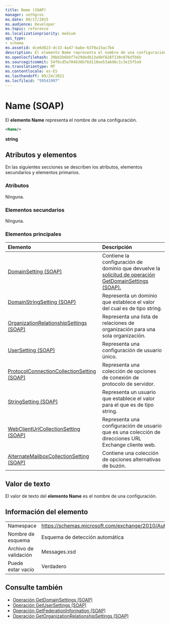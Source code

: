 ```yaml
---
title: Name (SOAP)
manager: sethgros
ms.date: 09/17/2015
ms.audience: Developer
ms.topic: reference
ms.localizationpriority: medium
api_type:
- schema
ms.assetid: dce6d823-dc33-4a47-babe-6370a15ac7b4
description: El elemento Name representa el nombre de una configuración.
ms.openlocfilehash: 39bb2b6bbf7e29dedb13a9bf828f130c076dfb6b
ms.sourcegitcommit: 54f6cd5a704b36b76d110ee53a6d6c1c3e15f5a9
ms.translationtype: MT
ms.contentlocale: es-ES
ms.lasthandoff: 09/24/2021
ms.locfileid: "59541997"
---
```

# <a name="name-soap"></a>Name (SOAP)

El **elemento Name** representa el nombre de una configuración. 
  
```XML
<Name/>
```

**string**

## <a name="attributes-and-elements"></a>Atributos y elementos

En las siguientes secciones se describen los atributos, elementos secundarios y elementos primarios.
  
### <a name="attributes"></a>Atributos

Ninguna.
  
### <a name="child-elements"></a>Elementos secundarios

Ninguna.
  
### <a name="parent-elements"></a>Elementos principales

|**Elemento**|**Descripción**|
|:-----|:-----|
|[DomainSetting (SOAP)](domainsetting-soap.md) <br/> |Contiene la configuración de dominio que devuelve la [solicitud de operación GetDomainSettings (SOAP).](getdomainsettings-operation-soap.md)  <br/> |
|[DomainStringSetting (SOAP)](domainstringsetting-soap.md) <br/> |Representa un dominio que establece el valor del cual es de tipo string.  <br/> |
|[OrganizationRelationshipSettings (SOAP)](organizationrelationshipsettings-soap.md) <br/> |Representa una lista de relaciones de organización para una sola organización.  <br/> |
|[UserSetting (SOAP)](usersetting-soap.md) <br/> |Representa una configuración de usuario único.  <br/> |
|[ProtocolConnectionCollectionSetting (SOAP)](protocolconnectioncollectionsetting-soap.md) <br/> |Representa una colección de opciones de conexión de protocolo de servidor.  <br/> |
|[StringSetting (SOAP)](stringsetting-soap.md) <br/> |Representa un usuario que establece el valor para el que es de tipo string.  <br/> |
|[WebClientUrlCollectionSetting (SOAP)](webclienturlcollectionsetting-soap.md) <br/> |Representa una configuración de usuario que es una colección de direcciones URL Exchange cliente web.  <br/> |
|[AlternateMailboxCollectionSetting (SOAP)](alternatemailboxcollectionsetting-soap.md) <br/> |Contiene una colección de opciones alternativas de buzón.  <br/> |
   
## <a name="text-value"></a>Valor de texto

El valor de texto del **elemento Name** es el nombre de una configuración. 
  
## <a name="element-information"></a>Información del elemento

|||
|:-----|:-----|
|Namespace  <br/> |https://schemas.microsoft.com/exchange/2010/Autodiscover  <br/> |
|Nombre de esquema  <br/> |Esquema de detección automática  <br/> |
|Archivo de validación  <br/> |Messages.xsd  <br/> |
|Puede estar vacío  <br/> |Verdadero  <br/> |
   
## <a name="see-also"></a>Consulte también

- [Operación GetDomainSettings (SOAP)](getdomainsettings-operation-soap.md)
- [Operación GetUserSettings (SOAP)](getusersettings-operation-soap.md)
- [Operación GetFederationInformation (SOAP)](getfederationinformation-operation-soap.md)
- [Operación GetOrganizationRelationshipSettings (SOAP)](getorganizationrelationshipsettings-operation-soap.md)

